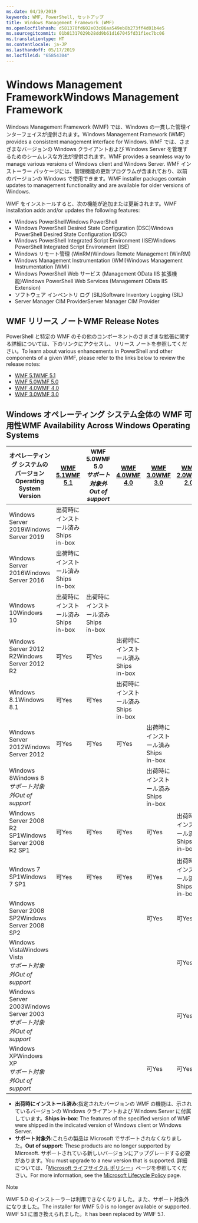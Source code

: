 ```yaml
---
ms.date: 04/19/2019
keywords: WMF, PowerShell, セットアップ
title: Windows Management Framework (WMF)
ms.openlocfilehash: d581370fd602e03c86aa549eb8b273ff4d01b4e5
ms.sourcegitcommit: 01b81317029b28dd9b61d167045fd31f1ec7bc06
ms.translationtype: HT
ms.contentlocale: ja-JP
ms.lasthandoff: 05/17/2019
ms.locfileid: "65854304"
---
```

# <a name="windows-management-framework"></a><span data-ttu-id="f75ea-103">Windows Management Framework</span><span class="sxs-lookup"><span data-stu-id="f75ea-103">Windows Management Framework</span></span>

<span data-ttu-id="f75ea-104">Windows Management Framework (WMF) では、Windows の一貫した管理インターフェイスが提供されます。</span><span class="sxs-lookup"><span data-stu-id="f75ea-104">Windows Management Framework (WMF) provides a consistent management interface for Windows.</span></span> <span data-ttu-id="f75ea-105">WMF では、さまざまなバージョンの Windows クライアントおよび Windows Server を管理するためのシームレスな方法が提供されます。</span><span class="sxs-lookup"><span data-stu-id="f75ea-105">WMF provides a seamless way to manage various versions of Windows client and Windows Server.</span></span> <span data-ttu-id="f75ea-106">WMF インストーラー パッケージには、管理機能の更新プログラムが含まれており、以前のバージョンの Windows で使用できます。</span><span class="sxs-lookup"><span data-stu-id="f75ea-106">WMF installer packages contain updates to management functionality and are available for older versions of Windows.</span></span>

<span data-ttu-id="f75ea-107">WMF をインストールすると、次の機能が追加または更新されます。</span><span class="sxs-lookup"><span data-stu-id="f75ea-107">WMF installation adds and/or updates the following features:</span></span>

- <span data-ttu-id="f75ea-108">Windows PowerShell</span><span class="sxs-lookup"><span data-stu-id="f75ea-108">Windows PowerShell</span></span>
- <span data-ttu-id="f75ea-109">Windows PowerShell Desired State Configuration (DSC)</span><span class="sxs-lookup"><span data-stu-id="f75ea-109">Windows PowerShell Desired State Configuration (DSC)</span></span>
- <span data-ttu-id="f75ea-110">Windows PowerShell Integrated Script Environment (ISE)</span><span class="sxs-lookup"><span data-stu-id="f75ea-110">Windows PowerShell Integrated Script Environment (ISE)</span></span>
- <span data-ttu-id="f75ea-111">Windows リモート管理 (WinRM)</span><span class="sxs-lookup"><span data-stu-id="f75ea-111">Windows Remote Management (WinRM)</span></span>
- <span data-ttu-id="f75ea-112">Windows Management Instrumentation (WMI)</span><span class="sxs-lookup"><span data-stu-id="f75ea-112">Windows Management Instrumentation (WMI)</span></span>
- <span data-ttu-id="f75ea-113">Windows PowerShell Web サービス (Management OData IIS 拡張機能)</span><span class="sxs-lookup"><span data-stu-id="f75ea-113">Windows PowerShell Web Services (Management OData IIS Extension)</span></span>
- <span data-ttu-id="f75ea-114">ソフトウェア インベントリ ログ (SIL)</span><span class="sxs-lookup"><span data-stu-id="f75ea-114">Software Inventory Logging (SIL)</span></span>
- <span data-ttu-id="f75ea-115">Server Manager CIM Provider</span><span class="sxs-lookup"><span data-stu-id="f75ea-115">Server Manager CIM Provider</span></span>

## <a name="wmf-release-notes"></a><span data-ttu-id="f75ea-116">WMF リリース ノート</span><span class="sxs-lookup"><span data-stu-id="f75ea-116">WMF Release Notes</span></span>

<span data-ttu-id="f75ea-117">PowerShell と特定の WMF のその他のコンポーネントのさまざまな拡張に関する詳細については、下のリンクにアクセスし、リリース ノートを参照してください。</span><span class="sxs-lookup"><span data-stu-id="f75ea-117">To learn about various enhancements in PowerShell and other components of a given WMF, please refer to the links below to review the release notes:</span></span>

- [<span data-ttu-id="f75ea-118">WMF 5.1</span><span class="sxs-lookup"><span data-stu-id="f75ea-118">WMF 5.1</span></span>](whats-new/release-notes.md#wmf-51-changes)
- [<span data-ttu-id="f75ea-119">WMF 5.0</span><span class="sxs-lookup"><span data-stu-id="f75ea-119">WMF 5.0</span></span>](whats-new/release-notes.md#wmf-50-changes)
- [<span data-ttu-id="f75ea-120">WMF 4.0</span><span class="sxs-lookup"><span data-stu-id="f75ea-120">WMF 4.0</span></span>](https://download.microsoft.com/download/3/D/6/3D61D262-8549-4769-A660-230B67E15B25/Windows%20Management%20Framework%204%200%20Release%20Notes.docx)
- [<span data-ttu-id="f75ea-121">WMF 3.0</span><span class="sxs-lookup"><span data-stu-id="f75ea-121">WMF 3.0</span></span>](https://download.microsoft.com/download/E/7/6/E76850B8-DA6E-4FF5-8CCE-A24FC513FD16/WMF%203%20Release%20Notes.docx)

## <a name="wmf-availability-across-windows-operating-systems"></a><span data-ttu-id="f75ea-122">Windows オペレーティング システム全体の WMF 可用性</span><span class="sxs-lookup"><span data-stu-id="f75ea-122">WMF Availability Across Windows Operating Systems</span></span>

|        <span data-ttu-id="f75ea-123">オペレーティング システムのバージョン</span><span class="sxs-lookup"><span data-stu-id="f75ea-123">Operating System Version</span></span>         | <span data-ttu-id="f75ea-124">[WMF 5.1][]</span><span class="sxs-lookup"><span data-stu-id="f75ea-124">[WMF 5.1][]</span></span>  | <span data-ttu-id="f75ea-125">WMF 5.0</span><span class="sxs-lookup"><span data-stu-id="f75ea-125">WMF 5.0</span></span><br><span data-ttu-id="f75ea-126">*サポート対象外*</span><span class="sxs-lookup"><span data-stu-id="f75ea-126">*Out of support*</span></span> | <span data-ttu-id="f75ea-127">[WMF 4.0][]</span><span class="sxs-lookup"><span data-stu-id="f75ea-127">[WMF 4.0][]</span></span>  | <span data-ttu-id="f75ea-128">[WMF 3.0][]</span><span class="sxs-lookup"><span data-stu-id="f75ea-128">[WMF 3.0][]</span></span>  | <span data-ttu-id="f75ea-129">[WMF 2.0][]</span><span class="sxs-lookup"><span data-stu-id="f75ea-129">[WMF 2.0][]</span></span>  |
| --------------------------------------- | ------------ | --------------------------- | ------------ | ------------ | ------------ |
| <span data-ttu-id="f75ea-130">Windows Server 2019</span><span class="sxs-lookup"><span data-stu-id="f75ea-130">Windows Server 2019</span></span>                     | <span data-ttu-id="f75ea-131">出荷時にインストール済み</span><span class="sxs-lookup"><span data-stu-id="f75ea-131">Ships in-box</span></span> |                             |              |              |              |
| <span data-ttu-id="f75ea-132">Windows Server 2016</span><span class="sxs-lookup"><span data-stu-id="f75ea-132">Windows Server 2016</span></span>                     | <span data-ttu-id="f75ea-133">出荷時にインストール済み</span><span class="sxs-lookup"><span data-stu-id="f75ea-133">Ships in-box</span></span> |                             |              |              |              |
| <span data-ttu-id="f75ea-134">Windows 10</span><span class="sxs-lookup"><span data-stu-id="f75ea-134">Windows 10</span></span>                              | <span data-ttu-id="f75ea-135">出荷時にインストール済み</span><span class="sxs-lookup"><span data-stu-id="f75ea-135">Ships in-box</span></span> | <span data-ttu-id="f75ea-136">出荷時にインストール済み</span><span class="sxs-lookup"><span data-stu-id="f75ea-136">Ships in-box</span></span>                |              |              |              |
| <span data-ttu-id="f75ea-137">Windows Server 2012 R2</span><span class="sxs-lookup"><span data-stu-id="f75ea-137">Windows Server 2012 R2</span></span>                  | <span data-ttu-id="f75ea-138">可</span><span class="sxs-lookup"><span data-stu-id="f75ea-138">Yes</span></span>          | <span data-ttu-id="f75ea-139">可</span><span class="sxs-lookup"><span data-stu-id="f75ea-139">Yes</span></span>                         | <span data-ttu-id="f75ea-140">出荷時にインストール済み</span><span class="sxs-lookup"><span data-stu-id="f75ea-140">Ships in-box</span></span> |              |              |
| <span data-ttu-id="f75ea-141">Windows 8.1</span><span class="sxs-lookup"><span data-stu-id="f75ea-141">Windows 8.1</span></span>                             | <span data-ttu-id="f75ea-142">可</span><span class="sxs-lookup"><span data-stu-id="f75ea-142">Yes</span></span>          | <span data-ttu-id="f75ea-143">可</span><span class="sxs-lookup"><span data-stu-id="f75ea-143">Yes</span></span>                         | <span data-ttu-id="f75ea-144">出荷時にインストール済み</span><span class="sxs-lookup"><span data-stu-id="f75ea-144">Ships in-box</span></span> |              |              |
| <span data-ttu-id="f75ea-145">Windows Server 2012</span><span class="sxs-lookup"><span data-stu-id="f75ea-145">Windows Server 2012</span></span>                     | <span data-ttu-id="f75ea-146">可</span><span class="sxs-lookup"><span data-stu-id="f75ea-146">Yes</span></span>          | <span data-ttu-id="f75ea-147">可</span><span class="sxs-lookup"><span data-stu-id="f75ea-147">Yes</span></span>                         | <span data-ttu-id="f75ea-148">可</span><span class="sxs-lookup"><span data-stu-id="f75ea-148">Yes</span></span>          | <span data-ttu-id="f75ea-149">出荷時にインストール済み</span><span class="sxs-lookup"><span data-stu-id="f75ea-149">Ships in-box</span></span> |              |
| <span data-ttu-id="f75ea-150">Windows 8</span><span class="sxs-lookup"><span data-stu-id="f75ea-150">Windows 8</span></span><br><span data-ttu-id="f75ea-151">*サポート対象外*</span><span class="sxs-lookup"><span data-stu-id="f75ea-151">*Out of support*</span></span>           |              |                             |              | <span data-ttu-id="f75ea-152">出荷時にインストール済み</span><span class="sxs-lookup"><span data-stu-id="f75ea-152">Ships in-box</span></span> |              |
| <span data-ttu-id="f75ea-153">Windows Server 2008 R2 SP1</span><span class="sxs-lookup"><span data-stu-id="f75ea-153">Windows Server 2008 R2 SP1</span></span>              | <span data-ttu-id="f75ea-154">可</span><span class="sxs-lookup"><span data-stu-id="f75ea-154">Yes</span></span>          | <span data-ttu-id="f75ea-155">可</span><span class="sxs-lookup"><span data-stu-id="f75ea-155">Yes</span></span>                         | <span data-ttu-id="f75ea-156">可</span><span class="sxs-lookup"><span data-stu-id="f75ea-156">Yes</span></span>          | <span data-ttu-id="f75ea-157">可</span><span class="sxs-lookup"><span data-stu-id="f75ea-157">Yes</span></span>          | <span data-ttu-id="f75ea-158">出荷時にインストール済み</span><span class="sxs-lookup"><span data-stu-id="f75ea-158">Ships in-box</span></span> |
| <span data-ttu-id="f75ea-159">Windows 7 SP1</span><span class="sxs-lookup"><span data-stu-id="f75ea-159">Windows 7 SP1</span></span>                           | <span data-ttu-id="f75ea-160">可</span><span class="sxs-lookup"><span data-stu-id="f75ea-160">Yes</span></span>          | <span data-ttu-id="f75ea-161">可</span><span class="sxs-lookup"><span data-stu-id="f75ea-161">Yes</span></span>                         | <span data-ttu-id="f75ea-162">可</span><span class="sxs-lookup"><span data-stu-id="f75ea-162">Yes</span></span>          | <span data-ttu-id="f75ea-163">可</span><span class="sxs-lookup"><span data-stu-id="f75ea-163">Yes</span></span>          | <span data-ttu-id="f75ea-164">出荷時にインストール済み</span><span class="sxs-lookup"><span data-stu-id="f75ea-164">Ships in-box</span></span> |
| <span data-ttu-id="f75ea-165">Windows Server 2008 SP2</span><span class="sxs-lookup"><span data-stu-id="f75ea-165">Windows Server 2008 SP2</span></span>                 |              |                             |              | <span data-ttu-id="f75ea-166">可</span><span class="sxs-lookup"><span data-stu-id="f75ea-166">Yes</span></span>          | <span data-ttu-id="f75ea-167">可</span><span class="sxs-lookup"><span data-stu-id="f75ea-167">Yes</span></span>          |
| <span data-ttu-id="f75ea-168">Windows Vista</span><span class="sxs-lookup"><span data-stu-id="f75ea-168">Windows Vista</span></span><br><span data-ttu-id="f75ea-169">*サポート対象外*</span><span class="sxs-lookup"><span data-stu-id="f75ea-169">*Out of support*</span></span>       |              |                             |              |              | <span data-ttu-id="f75ea-170">可</span><span class="sxs-lookup"><span data-stu-id="f75ea-170">Yes</span></span>          |
| <span data-ttu-id="f75ea-171">Windows Server 2003</span><span class="sxs-lookup"><span data-stu-id="f75ea-171">Windows Server 2003</span></span><br><span data-ttu-id="f75ea-172">*サポート対象外*</span><span class="sxs-lookup"><span data-stu-id="f75ea-172">*Out of support*</span></span> |              |                             |              |              | <span data-ttu-id="f75ea-173">可</span><span class="sxs-lookup"><span data-stu-id="f75ea-173">Yes</span></span>          |
| <span data-ttu-id="f75ea-174">Windows XP</span><span class="sxs-lookup"><span data-stu-id="f75ea-174">Windows XP</span></span><br><span data-ttu-id="f75ea-175">*サポート対象外*</span><span class="sxs-lookup"><span data-stu-id="f75ea-175">*Out of support*</span></span>          |              |                             |              | <span data-ttu-id="f75ea-176">可</span><span class="sxs-lookup"><span data-stu-id="f75ea-176">Yes</span></span>          | <span data-ttu-id="f75ea-177">可</span><span class="sxs-lookup"><span data-stu-id="f75ea-177">Yes</span></span>          |

- <span data-ttu-id="f75ea-178">**出荷時にインストール済み**:指定されたバージョンの WMF の機能は、示されているバージョンの Windows クライアントおよび Windows Server に付属しています。</span><span class="sxs-lookup"><span data-stu-id="f75ea-178">**Ships in-box**: The features of the specified version of WMF were shipped in the indicated version of Windows client or Windows Server.</span></span>
- <span data-ttu-id="f75ea-179">**サポート対象外**:これらの製品は Microsoft でサポートされなくなりました。</span><span class="sxs-lookup"><span data-stu-id="f75ea-179">**Out of support**: These products are no longer supported by Microsoft.</span></span> <span data-ttu-id="f75ea-180">サポートされている新しいバージョンにアップグレードする必要があります。</span><span class="sxs-lookup"><span data-stu-id="f75ea-180">You must upgrade to a new version that is supported.</span></span> <span data-ttu-id="f75ea-181">詳細については、「[Microsoft ライフサイクル ポリシー][]」ページを参照してください。</span><span class="sxs-lookup"><span data-stu-id="f75ea-181">For more information, see the [Microsoft Lifecycle Policy][] page.</span></span>

> [!NOTE]
> <span data-ttu-id="f75ea-182">WMF 5.0 のインストーラーは利用できなくなりました。また、サポート対象外になりました。</span><span class="sxs-lookup"><span data-stu-id="f75ea-182">The installer for WMF 5.0 is no longer available or supported.</span></span> <span data-ttu-id="f75ea-183">WMF 5.1 に置き換えられました。</span><span class="sxs-lookup"><span data-stu-id="f75ea-183">It has been replaced by WMF 5.1.</span></span>

[Microsoft ライフサイクル ポリシー]: https://support.microsoft.com/lifecycle
[Microsoft Lifecycle Policy]: https://support.microsoft.com/lifecycle
[WMF 5.1]: https://aka.ms/wmf51download
[WMF 4.0]: https://aka.ms/wmf4download
[WMF 3.0]: https://aka.ms/wmf3download
[WMF 2.0]: https://aka.ms/wmf2download
